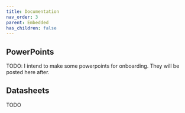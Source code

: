 ```yaml
---
title: Documentation
nav_order: 3
parent: Embedded
has_children: false
---
```


## PowerPoints

TODO: I intend to make some powerpoints for onboarding. They will be posted here after.

## Datasheets

TODO